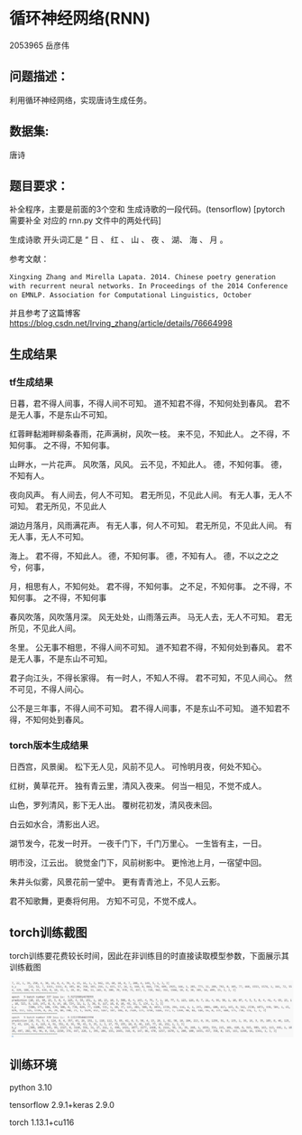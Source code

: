 # 循环神经网络(RNN)

2053965 岳彦伟

## 问题描述：

利用循环神经网络，实现唐诗生成任务。

## 数据集:

唐诗

## 题目要求：

补全程序，主要是前面的3个空和 生成诗歌的一段代码。(tensorflow)   [pytorch 需要补全 对应的 rnn.py 文件中的两处代码]

生成诗歌 开头词汇是 “ 日 、 红 、 山 、 夜 、 湖、 海 、 月 。

参考文献：

    Xingxing Zhang and Mirella Lapata. 2014. Chinese poetry generation with recurrent neural networks. In Proceedings of the 2014 Conference on EMNLP. Association for Computational Linguistics, October

并且参考了这篇博客  https://blog.csdn.net/Irving_zhang/article/details/76664998

## 生成结果

### tf生成结果

日暮，君不得人间事，不得人间不可知。
道不知君不得，不知何处到春风。
君不是无人事，不是东山不可知。

红蓉畔黏湘畔柳条春雨，花声满树，风吹一枝。
来不见，不知此人。
之不得，不知何事。
之不得，不知何事。

山畔水，一片花声。
风吹落，风风。
云不见，不知此人。
德，不知何事。
德，不知有人。

夜向风声。
有人间去，何人不可知。
君无所见，不见此人间。
有无人事，无人不可知。
君无所见，不见此人

湖边月落月，风雨满花声。
有无人事，何人不可知。
君无所见，不见此人间。
有无人事，无人不可知。

海上。
君不得，不知此人。
德，不知何事。
德，不知有人。
德，不以之之之兮，何事，

月，相思有人，不知何处。
君不得，不知何事。
之不足，不知何事。
之不得，不知何事。
之不得，不知何事

春风吹落，风吹落月深。
风无处处，山雨落云声。
马无人去，无人不可知。
君无所见，不见此人间。

冬里。
公无事不相思，不得人间不可知。
道不知君不得，不知何处到春风。
君不是无人事，不是东山不可知。

君子向江头，不得长家得。
有一时人，不知人不得。
君不可知，不见人间心。
然不可见，不得人间心。

公不是三年事，不得人间不可知。
君不得人间事，不是东山不可知。
道不知君不得，不知何处到春风。

### torch版本生成结果

日西宫，风景阑。
松下无人见，风前不见人。
可怜明月夜，何处不知心。

红树，黄草花开。
独有青云里，清风入夜来。
何当一相见，不觉不成人。

山色，罗列清风，影下无人出。
覆树花初发，清风夜未回。

白云如水合，清影出人迟。

湖节发今，花发一时开。
一夜千门下，千门万里心。
一生皆有主，一日。

明市没，江云出。
貌觉金门下，风前树影中。
更怜池上月，一宿望中回。

朱井头似雾，风景花前一望中。
更有青青池上，不见人云影。

君不知歌舞，更奏将何用。
方知不可见，不觉不成人。

## torch训练截图

torch训练要花费较长时间，因此在非训练目的时直接读取模型参数，下面展示其训练截图

![1711073806489](image/README/1711073806489.png "torch training")

## 训练环境

python 3.10

tensorflow 2.9.1+keras 2.9.0

torch 1.13.1+cu116

